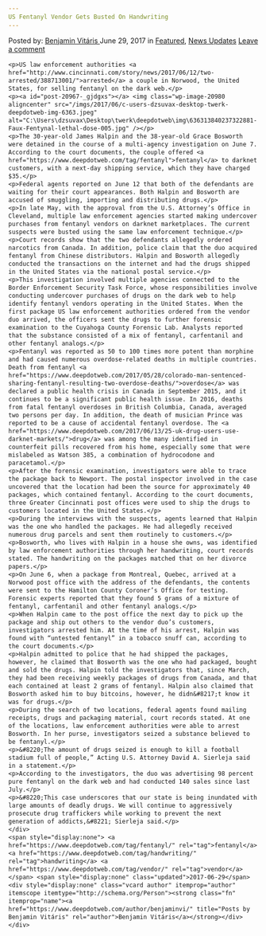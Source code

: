 ```yaml
---
US Fentanyl Vendor Gets Busted On Handwriting
---
```

<article class="post-listing post-20967 post type-post status-publish format-standard has-post-thumbnail hentry  tag-busted tag-fentanyl tag-handwriting tag-vendor">
    <div class="post-inner">
        <span>Posted by: <a href="https://www.deepdotweb.com/author/benjaminvi/" title="">Benjamin Vitáris </a></span>
    <span>June 29, 2017</span>
    <span>in <a href="https://www.deepdotweb.com/category/deepdot-news/" rel="category tag">Featured</a>, <a href="https://www.deepdotweb.com/category/news-updates/" rel="category tag">News Updates</a></span>
    <span><a href="https://www.deepdotweb.com/2017/06/29/us-fentanyl-vendor-gets-busted-handwriting/#respond">Leave a comment</a></span>
    </p>
    <div class="clear"></div>
    
    <p>US law enforcement authorities <a href="http://www.cincinnati.com/story/news/2017/06/12/two-arrested/388713001/">arrested</a> a couple in Norwood, the United States, for selling fentanyl on the dark web.</p>
    <p><a id="post-20967-_gjdgxs"></a> <img class="wp-image-20980 aligncenter" src="/imgs/2017/06/c-users-dzsuvax-desktop-twerk-deepdotweb-img-6363.jpeg" alt="C:\Users\dzsuvax\Desktop\twerk\deepdotweb\img\636313840237322881-Faux-Fentynal-lethal-dose-005.jpg" /></p>
    <p>The 30-year-old James Halpin and the 38-year-old Grace Bosworth were detained in the course of a multi-agency investigation on June 7. According to the court documents, the couple offered <a href="https://www.deepdotweb.com/tag/fentanyl">fentanyl</a> to darknet customers, with a next-day shipping service, which they have charged $35.</p>
    <p>Federal agents reported on June 12 that both of the defendants are waiting for their court appearances. Both Halpin and Bosworth are accused of smuggling, importing and distributing drugs.</p>
    <p>In late May, with the approval from the U.S. Attorney’s Office in Cleveland, multiple law enforcement agencies started making undercover purchases from fentanyl vendors on darknet marketplaces. The current suspects were busted using the same law enforcement technique.</p>
    <p>Court records show that the two defendants allegedly ordered narcotics from Canada. In addition, police claim that the duo acquired fentanyl from Chinese distributors. Halpin and Bosworth allegedly conducted the transactions on the internet and had the drugs shipped in the United States via the national postal service.</p>
    <p>This investigation involved multiple agencies connected to the Border Enforcement Security Task Force, whose responsibilities involve conducting undercover purchases of drugs on the dark web to help identify fentanyl vendors operating in the United States. When the first package US law enforcement authorities ordered from the vendor duo arrived, the officers sent the drugs to further forensic examination to the Cuyahoga County Forensic Lab. Analysts reported that the substance consisted of a mix of fentanyl, carfentanil and other fentanyl analogs.</p>
    <p>Fentanyl was reported as 50 to 100 times more potent than morphine and had caused numerous overdose-related deaths in multiple countries. Death from fentanyl <a href="https://www.deepdotweb.com/2017/05/28/colorado-man-sentenced-sharing-fentanyl-resulting-two-overdose-deaths/">overdose</a> was declared a public health crisis in Canada in September 2015, and it continues to be a significant public health issue. In 2016, deaths from fatal fentanyl overdoses in British Columbia, Canada, averaged two persons per day. In addition, the death of musician Prince was reported to be a cause of accidental fentanyl overdose. The <a href="https://www.deepdotweb.com/2017/06/13/25-uk-drug-users-use-darknet-markets/">drug</a> was among the many identified in counterfeit pills recovered from his home, especially some that were mislabeled as Watson 385, a combination of hydrocodone and paracetamol.</p>
    <p>After the forensic examination, investigators were able to trace the package back to Newport. The postal inspector involved in the case uncovered that the location had been the source for approximately 40 packages, which contained fentanyl. According to the court documents, three Greater Cincinnati post offices were used to ship the drugs to customers located in the United States.</p>
    <p>During the interviews with the suspects, agents learned that Halpin was the one who handled the packages. He had allegedly received numerous drug parcels and sent them routinely to customers.</p>
    <p>Bosworth, who lives with Halpin in a house she owns, was identified by law enforcement authorities through her handwriting, court records stated. The handwriting on the packages matched that on her divorce papers.</p>
    <p>On June 6, when a package from Montreal, Quebec, arrived at a Norwood post office with the address of the defendants, the contents were sent to the Hamilton County Coroner’s Office for testing. Forensic experts reported that they found 5 grams of a mixture of fentanyl, carfentanil and other fentanyl analogs.</p>
    <p>When Halpin came to the post office the next day to pick up the package and ship out others to the vendor duo’s customers, investigators arrested him. At the time of his arrest, Halpin was found with “untested fentanyl” in a tobacco snuff can, according to the court documents.</p>
    <p>Halpin admitted to police that he had shipped the packages, however, he claimed that Bosworth was the one who had packaged, bought and sold the drugs. Halpin told the investigators that, since March, they had been receiving weekly packages of drugs from Canada, and that each contained at least 2 grams of fentanyl. Halpin also claimed that Bosworth asked him to buy bitcoins, however, he didn&#8217;t know it was for drugs.</p>
    <p>During the search of two locations, federal agents found mailing receipts, drugs and packaging material, court records stated. At one of the locations, law enforcement authorities were able to arrest Bosworth. In her purse, investigators seized a substance believed to be fentanyl.</p>
    <p>&#8220;The amount of drugs seized is enough to kill a football stadium full of people,” Acting U.S. Attorney David A. Sierleja said in a statement.</p>
    <p>According to the investigators, the duo was advertising 98 percent pure fentanyl on the dark web and had conducted 140 sales since last July.</p>
    <p>&#8220;This case underscores that our state is being inundated with large amounts of deadly drugs. We will continue to aggressively prosecute drug traffickers while working to prevent the next generation of addicts,&#8221; Sierleja said.</p>
    </div>
    <span style="display:none"> <a href="https://www.deepdotweb.com/tag/fentanyl/" rel="tag">fentanyl</a> <a href="https://www.deepdotweb.com/tag/handwriting/" rel="tag">handwriting</a> <a href="https://www.deepdotweb.com/tag/vendor/" rel="tag">vendor</a></span> <span style="display:none" class="updated">2017-06-29</span>
    <div style="display:none" class="vcard author" itemprop="author" itemscope itemtype="http://schema.org/Person"><strong class="fn" itemprop="name"><a href="https://www.deepdotweb.com/author/benjaminvi/" title="Posts by Benjamin Vitáris" rel="author">Benjamin Vitáris</a></strong></div>
    </div>
</article>

